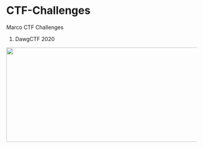 # CTF-Challenges
Marco CTF Challenges

1. DawgCTF 2020

<img src="https://i.imgur.com/D7kL8AD.png" width="600" height="250" />
